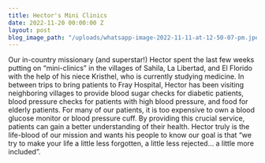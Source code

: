 ```yaml
---
title: Hector's Mini Clinics
date: 2022-11-20 00:00:00 Z
layout: post
blog_image_path: "/uploads/whatsapp-image-2022-11-11-at-12-50-07-pm.jpeg"
---
```


Our in-country missionary (and superstar\!) Hector spent the last few weeks putting on “mini-clinics” in the villages of Sahila, La Libertad, and El Florido with the help of his niece Kristhel, who is currently studying medicine. In between trips to bring patients to Fray Hospital, Hector has been visiting neighboring villages to provide blood sugar checks for diabetic patients, blood pressure checks for patients with high blood pressure, and food for elderly patients. For many of our patients, it is too expensive to own a blood glucose monitor or blood pressure cuff. By providing this crucial service, patients can gain a better understanding of their health. Hector truly is the life-blood of our mission and wants his people to know our goal is that “we try to make your life a little less forgotten, a little less rejected… a little more included”.&nbsp;